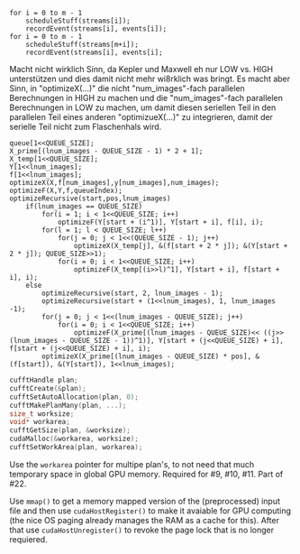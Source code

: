 ```
for i = 0 to m - 1
	scheduleStuff(streams[i]);
	recordEvent(streams[i], events[i]);
for i = 0 to m - 1
	scheduleStuff(streams[m+i]);
	recordEvent(streams[i], events[i];
```

Macht nicht wirklich Sinn, da Kepler und Maxwell eh nur LOW vs. HIGH unterstützen und dies damit nicht mehr wi8rklich was bringt.
Es macht aber Sinn, in "optimizeX(...)" die nicht "num_images"-fach parallelen Berechnungen in HIGH zu machen und die "num_images"-fach parallelen Berechnungen in LOW zu machen, um damit diesen seriellen Teil in den parallelen Teil eines anderen "optimizueX(...)" zu integrieren, damit der serielle Teil nicht zum Flaschenhals wird.

```
queue[1<<QUEUE_SIZE];
X_prime[(lnum_images - QUEUE_SIZE - 1) * 2 + 1];
X_temp[1<<QUEUE_SIZE];
Y[1<<lnum_images];
f[1<<lnum_images];
optimizeX(X,f[num_images],y[num_images],num_images);
optimizeF(X,Y,f,queueIndex);
optimizeRecursive(start,pos,lnum_images)
	if(lnum_images == QUEUE_SIZE)
		for(i = 1; i < 1<<QUEUE_SIZE; i++)
			optimizeF(Y[start + (i^1)], Y[start + i], f[i], i);
		for(l = 1; l < QUEUE_SIZE; l++)
			for(j = 0; j < 1<<(QUEUE_SIZE - 1); j++)
				optimizeX(X_temp[j], &(f[start + 2 * j]); &(Y[start + 2 * j]); QUEUE_SIZE>>1);
			for(i = 0; i < 1<<QUEUE_SIZE; i++)
				optimizeF(X_temp[(i>>l)^1], Y[start + i], f[start + i], i);
	else
		optimizeRecursive(start, 2, lnum_images - 1);
		optimizeRecursive(start + (1<<lnum_images), 1, lnum_images -1);
		for(j = 0; j < 1<<(lnum_images - QUEUE_SIZE); j++)
			for(i = 0; i < 1<<QUEUE_SIZE; i++)
				optimizeF(X_prime[(lnum_images - QUEUE_SIZE)<< ((j>>(lnum_images - QUEUE_SIZE - 1))^1)], Y[start + (j<<QUEUE_SIZE) + i], f[start + (j<<QUEUE_SIZE) + i], i);
		optimizeX(X_prime[(lnum_images - QUEUE_SIZE) * pos], &(f[start]), &(Y[start]), 1<<lnum_images);
```

``` cu
cufftHandle plan;
cufftCreate(&plan);
cufftSetAutoAllocation(plan, 0);
cufftMakePlanMany(plan, ...);
size_t worksize;
void* workarea;
cufftGetSize(plan, &worksize);
cudaMalloc(&workarea, worksize);
cufftSetWorkArea(plan, workarea);
```

Use the `workarea` pointer for multipe plan's, to not need that much temporary space in global GPU memory. Required for #9, #10, #11. Part of #22.

Use `mmap()` to get a memory mapped version of the (preprocessed) input file and then use `cudaHostRegister()` to make it avaiable for GPU computing (the nice OS paging already manages the RAM as a cache for this). After that use `cudaHostUnregister()` to revoke the page lock that is no longer requiered.
